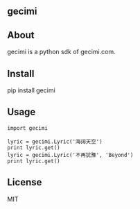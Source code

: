 gecimi
------

About
-----

gecimi is a python sdk of gecimi.com.

Install
-------

pip install gecimi

Usage
-----

    import gecimi

    lyric = gecimi.Lyric('海阔天空')
    print lyric.get()
    lyric = gecimi.Lyric('不再犹豫', 'Beyond')
    print lyric.get()

License
-------

MIT
